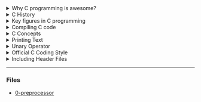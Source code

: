 <details>
<summary> Why C programming is awesome?</summary>

 #### **C programming is awesome for several reasons:**

1. Portability: C code can be easily ported to different platforms and operating systems without any modifications.
2. Efficiency: C is a low-level language that can be compiled into efficient machine code, making it ideal for system programming and other performance-critical applications.
3. Flexibility: C provides a lot of control over the hardware and memory, allowing programmers to create complex programs with precise control over how the code is executed.
4. Large community: C has a large community of developers who have written a vast amount of code libraries, making it easier to solve problems and write efficient programs.
</details>
<details>
<summary> C History </summary>
C was invented by Dennis Ritchie at Bell Labs in the early 1970s. Ritchie was also one of the co-creators of the Unix operating system.
</details>
<details>
<summary> Key figures in C programming </summary>
- Dennis Ritchie and Brian Kernighan are both computer scientists who worked together at Bell Labs. They co-authored the book "The C Programming Language," which is still considered a seminal work on C programming.
<br> - Linus Torvalds is the creator of the Linux operating system, which was written in C.
</details>
<details>
<summary> Compiling C code </summary>
*-* When you type `gcc main.c` in a terminal window, the GNU C Compiler (gcc) will compile the source code in the file "main.c" and create an executable file with the same name.
<br>*-* The default program name when compiling with gcc is "a.out".
<br>*-* To compile a C program using gcc, you can use the command `gcc source_file.c -o output_file`. This will create an executable file named "output_file" from the source code in "source_file.c".

</details>
<details>
<summary> C Concepts </summary>
- The entry point is the point in the program where the execution begins. In a C program, the entry point is the main function.
<br>- The main function is the starting point of a C program. It is where the program begins executing and typically contains the program's primary logic.
<br>- The return value of the main function influences the return value of the program. A return value of 0 indicates that the program executed successfully, while a non-zero value indicates an error or abnormal termination. The specific values returned by the main function can be used to provide additional information about the nature of the error or termination.
</details>
<details>
<summary> Printing Text </summary>
- To print text in C, you can use the `printf`, `puts`, and `putchar` functions. 
<br>- The `printf` function is used to print formatted text, while the `puts` function is used to print a string of text with a newline character at the end. 
<br>- The `putchar` function is used to print a single character.
</details>
<details>
<summary>  Unary Operator </summary>
- You can use the `sizeof` unary operator to get the size of a specific type. For example, `sizeof(int)` will return the size of an integer in bytes.
</details>
<details>
<summary> Official C Coding Style </summary>
- The official C coding style is defined by the "[C Programming Language](http://cslabcms.nju.edu.cn/problem_solving/images/c/cc/The_C_Programming_Language_%282nd_Edition_Ritchie_Kernighan%29.pdf)" book, which was co-authored by Brian Kernighan and Dennis Ritchie.
<br>- To check your code against this style, you can use the [`betty-style`](https://github.com/holbertonschool/Betty) tool.
</details>
<details>
<summary> Including Header Files </summary>
- To find the right header to include in your source code when using a standard library function, you can consult the documentation for that function or library. 
<br>- Typically, the required header file will be listed in the documentation.
</details>

___

### Files
- [0-preprocessor](../0-preprocessor)
